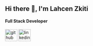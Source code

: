 ## Hi there 👋, I'm Lahcen Zkiti
#### Full Stack Developer



[<img src='https://cdn.jsdelivr.net/npm/simple-icons@3.0.1/icons/github.svg' alt='github' height='40'>](https://github.com/LahcenZkiti)  [<img src='https://cdn.jsdelivr.net/npm/simple-icons@3.0.1/icons/linkedin.svg' alt='linkedin' height='40'>](https://www.linkedin.com/in/lahcen-zkiti/)  

